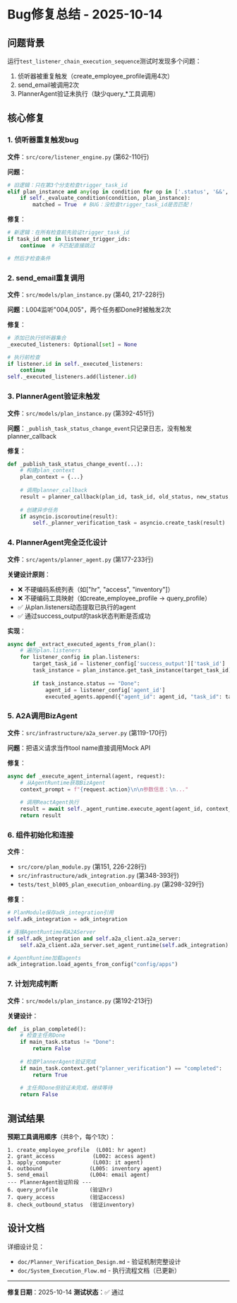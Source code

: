 # Bug修复总结 - 2025-10-14

## 问题背景

运行`test_listener_chain_execution_sequence`测试时发现多个问题：
1. 侦听器被重复触发（create_employee_profile调用4次）
2. send_email被调用2次
3. PlannerAgent验证未执行（缺少query_*工具调用）

## 核心修复

### 1. 侦听器重复触发bug

**文件**：`src/core/listener_engine.py` (第62-110行)

**问题**：
```python
# 旧逻辑：只在第3个分支检查trigger_task_id
elif plan_instance and any(op in condition for op in ['.status', '&&', '||', '!=']):
    if self._evaluate_condition(condition, plan_instance):
        matched = True  # BUG：没检查trigger_task_id是否匹配！
```

**修复**：
```python
# 新逻辑：在所有检查前先验证trigger_task_id
if task_id not in listener_trigger_ids:
    continue  # 不匹配直接跳过

# 然后才检查条件
```

### 2. send_email重复调用

**文件**：`src/models/plan_instance.py` (第40, 217-228行)

**问题**：L004监听"004,005"，两个任务都Done时被触发2次

**修复**：
```python
# 添加已执行侦听器集合
_executed_listeners: Optional[set] = None

# 执行前检查
if listener.id in self._executed_listeners:
    continue
self._executed_listeners.add(listener.id)
```

### 3. PlannerAgent验证未触发

**文件**：`src/models/plan_instance.py` (第392-451行)

**问题**：`_publish_task_status_change_event`只记录日志，没有触发planner_callback

**修复**：
```python
def _publish_task_status_change_event(...):
    # 构建plan_context
    plan_context = {...}
    
    # 调用planner_callback
    result = planner_callback(plan_id, task_id, old_status, new_status, plan_context)
    
    # 创建异步任务
    if asyncio.iscoroutine(result):
        self._planner_verification_task = asyncio.create_task(result)
```

### 4. PlannerAgent完全泛化设计

**文件**：`src/agents/planner_agent.py` (第177-233行)

**关键设计原则**：
- ❌ 不硬编码系统列表（如["hr", "access", "inventory"]）
- ❌ 不硬编码工具映射（如create_employee_profile → query_profile）
- ✅ 从plan.listeners动态提取已执行的agent
- ✅ 通过success_output的task状态判断是否成功

**实现**：
```python
async def _extract_executed_agents_from_plan():
    # 遍历plan.listeners
    for listener_config in plan.listeners:
        target_task_id = listener_config['success_output']['task_id']
        task_instance = plan_instance.get_task_instance(target_task_id)
        
        if task_instance.status == "Done":
            agent_id = listener_config['agent_id']
            executed_agents.append({"agent_id": agent_id, "task_id": target_task_id})
```

### 5. A2A调用BizAgent

**文件**：`src/infrastructure/a2a_server.py` (第119-170行)

**问题**：把语义请求当作tool name直接调用Mock API

**修复**：
```python
async def _execute_agent_internal(agent, request):
    # 从AgentRuntime获取BizAgent
    context_prompt = f"{request.action}\n\n参数信息：\n..."
    
    # 调用ReactAgent执行
    result = await self._agent_runtime.execute_agent(agent_id, context_prompt)
    return result
```

### 6. 组件初始化和连接

**文件**：
- `src/core/plan_module.py` (第151, 226-228行)
- `src/infrastructure/adk_integration.py` (第348-393行)
- `tests/test_bl005_plan_execution_onboarding.py` (第298-329行)

**修复**：
```python
# PlanModule保存adk_integration引用
self.adk_integration = adk_integration

# 连接AgentRuntime和A2AServer
if self.adk_integration and self.a2a_client.a2a_server:
    self.a2a_client.a2a_server.set_agent_runtime(self.adk_integration)

# AgentRuntime加载agents
adk_integration.load_agents_from_config("config/apps")
```

### 7. 计划完成判断

**文件**：`src/models/plan_instance.py` (第192-213行)

**关键设计**：
```python
def _is_plan_completed():
    # 检查主任务Done
    if main_task.status != "Done":
        return False
    
    # 检查PlannerAgent验证完成
    if main_task.context.get("planner_verification") == "completed":
        return True
    
    # 主任务Done但验证未完成，继续等待
    return False
```

## 测试结果

**预期工具调用顺序**（共8个，每个1次）：
```
1. create_employee_profile  (L001: hr agent)
2. grant_access            (L002: access agent)
3. apply_computer          (L003: it agent)
4. outbound               (L005: inventory agent)
5. send_email             (L004: email agent)
--- PlannerAgent验证阶段 ---
6. query_profile          (验证hr)
7. query_access           (验证access)
8. check_outbound_status  (验证inventory)
```

## 设计文档

详细设计见：
- `doc/Planner_Verification_Design.md` - 验证机制完整设计
- `doc/System_Execution_Flow.md` - 执行流程文档（已更新）

---

**修复日期**：2025-10-14
**测试状态**：✅ 通过

